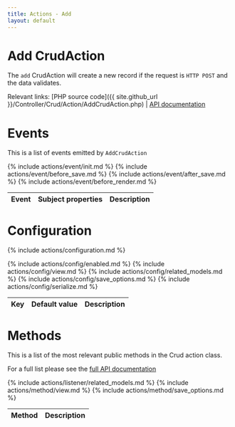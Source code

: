 ```yaml
---
title: Actions - Add
layout: default
---
```


# Add CrudAction

The `add` CrudAction will create a new record if the request is `HTTP POST` and the data validates.

Relevant links: [PHP source code]({{ site.github_url }}/Controller/Crud/Action/AddCrudAction.php) | [API documentation](http://cakephp.dk/cakephp-crud/develop/class-AddCrudAction.html)

# Events

This is a list of events emitted by `AddCrudAction`

<table class="table">
<thead>
	<tr>
		<th>Event</th>
		<th>Subject properties</th>
		<th>Description</th>
	</tr>
</thead>
<tbody>
	{% include actions/event/init.md %}
	{% include actions/event/before_save.md %}
	{% include actions/event/after_save.md %}
	{% include actions/event/before_render.md %}
</tbody>
</table>

# Configuration

{% include actions/configuration.md %}

<table class="table">
<thead>
	<tr>
		<th>Key</th>
		<th>Default value</th>
		<th>Description</th>
	</tr>
</thead>
<tbody>
	{% include actions/config/enabled.md %}
	{% include actions/config/view.md %}
	{% include actions/config/related_models.md %}
	{% include actions/config/save_options.md %}
	{% include actions/config/serialize.md %}
</tbody>
</table>

# Methods

This is a list of the most relevant public methods in the Crud action class.

For a full list please see the [full API documentation]({{site.api_url}}/class-AddCrudAction.html)

<table class="table">
<thead>
	<tr>
		<th>Method</th>
		<th>Description</th>
	</tr>
</thead>
<tbody>
	{% include actions/listener/related_models.md %}
	{% include actions/method/view.md %}
	{% include actions/method/save_options.md %}
</tbody>
</table>
